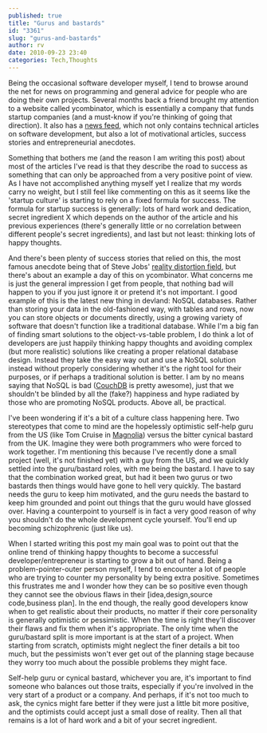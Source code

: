 ```yaml
---
published: true
title: "Gurus and bastards"
id: "3361"
slug: "gurus-and-bastards"
author: rv
date: 2010-09-23 23:40
categories: Tech,Thoughts
---
```

Being the occasional software developer myself, I tend to browse around the net for news on programming and general advice for people who are doing their own projects. Several months back a friend brought my attention to a website called ycombinator, which is essentially a company that funds startup companies (and a must-know if you're thinking of going that direction). It also has a <a href="http://news.ycombinator.com/news" target="_blank">news feed</a>, which not only contains technical articles on software development, but also a lot of motivational articles, success stories and entrepreneurial anecdotes.

Something that bothers me (and the reason I am writing this post) about most of the articles I've read is that they describe the road to success as something that can only be approached from a very positive point of view. As I have not accomplished anything myself yet I realize that my words carry no weight, but I still feel like commenting on this as it seems like the 'startup culture' is starting to rely on a fixed formula for success. The formula for startup success is generally: lots of hard work and dedication, secret ingredient X which depends on the author of the article and his previous experiences (there's generally little or no correlation between different people's secret ingredients), and last but not least: thinking lots of happy thoughts.

And there's been plenty of success stories that relied on this, the most famous anecdote being that of Steve Jobs' <a href="https://en.wikipedia.org/wiki/Reality_distortion_field" target="_blank">reality distortion field</a>, but there's about an example a day of this on ycombinator. What concerns me is just the general impression I get from people, that nothing bad will happen to you if you just ignore it or pretend it's not important. I good example of this is the latest new thing in devland: NoSQL databases. Rather than storing your data in the old-fashioned way, with tables and rows, now you can store objects or documents directly, using a growing variety of software that doesn't function like a traditional database. While I'm a big fan of finding smart solutions to the object-vs-table problem, I do think a lot of developers are just happily thinking happy thoughts and avoiding complex (but more realistic) solutions like creating a proper relational database design. Instead they take the easy way out and use a NoSQL solution instead without properly considering whether it's the right tool for their purposes, or if perhaps a traditional solution is better. I am by no means saying that NoSQL is bad (<a href="https://en.wikipedia.org/wiki/CouchDB" target="_blank">CouchDB</a> is pretty awesome), just that we shouldn't be blinded by all the (fake?) happiness and hype radiated by those who are promoting NoSQL products. Above all, be practical.

I've been wondering if it's a bit of a culture class happening here. Two stereotypes that come to mind are the hopelessly optimistic self-help guru from the US (like Tom Cruise in <a href="https://en.wikipedia.org/wiki/Magnolia_(film)" target="_blank">Magnolia</a>) versus the bitter cynical bastard from the UK. Imagine they were both programmers who were forced to work together. I'm mentioning this because I've recently done a small project (well, it's not finished yet) with a guy from the US, and we quickly settled into the guru/bastard roles, with me being the bastard. I have to say that the combination worked great, but had it been two gurus or two bastards then things would have gone to hell very quickly. The bastard needs the guru to keep him motivated, and the guru needs the bastard to keep him grounded and point out things that the guru would have glossed over. Having a counterpoint to yourself is in fact a very good reason of why you shouldn't do the whole development cycle yourself. You'll end up becoming schizophrenic (just like us).

When I started writing this post my main goal was to point out that the online trend of thinking happy thoughts to become a successful developer/entrepreneur is starting to grow a bit out of hand. Being a problem-pointer-outer person myself, I tend to encounter a lot of people who are trying to counter my personality by being extra positive. Sometimes this frustrates me and I wonder how they can be so positive even though they cannot see the obvious flaws in their [idea,design,source code,business plan]. In the end though, the really good developers know when to get realistic about their products, no matter if their core personality is generally optimistic or pessimistic. When the time is right they'll discover their flaws and fix them when it's appropriate. The only time when the guru/bastard split is more important is at the start of a project. When starting from scratch, optimists might neglect the finer details a bit too much, but the pessimists won't ever get out of the planning stage because they worry too much about the possible problems they might face.

Self-help guru or cynical bastard, whichever you are, it's important to find someone who balances out those traits, especially if you're involved in the very start of a product or a company. And perhaps, if it's not too much to ask, the cynics might fare better if they were just a little bit more positive, and the optimists could accept just a small dose of reality. Then all that remains is a lot of hard work and a bit of your secret ingredient.
